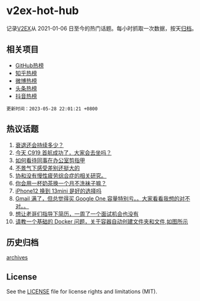 # v2ex-hot-hub

 记录[V2EX](https://www.v2ex.com/)从 2021-01-06 日至今的热门话题。每小时抓取一次数据，按天[归档](archives)。
 
 ## 相关项目

- [GitHub热榜](https://github.com/it985/github-hot-hub)
- [知乎热榜](https://github.com/it985/zhihu-hot-hub)
- [微博热榜](https://github.com/it985/weibo-hot-hub)
- [头条热榜](https://github.com/it985/toutiao-hot-hub)
- [抖音热榜](https://github.com/it985/douyin-hot-hub)


 `更新时间：2023-05-28 22:01:21 +0800`

## 热议话题

1. [衰退还会持续多少？](https://www.v2ex.com/t/943546)
1. [今天 C919 首航成功了，大家会去坐吗？](https://www.v2ex.com/t/943637)
1. [如何看待同事在办公室剪指甲](https://www.v2ex.com/t/943544)
1. [不景气下感受差别还挺大的](https://www.v2ex.com/t/943572)
1. [协和没有慢性疲劳综合症的相关研究。](https://www.v2ex.com/t/943519)
1. [你会用一杯奶茶换一个月不洗袜子嘛？](https://www.v2ex.com/t/943640)
1. [iPhone12 换到 13mini 是好的选择吗](https://www.v2ex.com/t/943558)
1. [Gmail 满了，但总觉得买 Google One 容量特别亏。。大家看看我想的对不对。。](https://www.v2ex.com/t/943560)
1. [想让老哥们指导下简历，一周了一个面试机会也没有](https://www.v2ex.com/t/943574)
1. [请教一个基础的 Docker 问题，关于容器自动创建文件夹和文件,如图所示](https://www.v2ex.com/t/943534)

## 历史归档

[archives](archives)

## License

See the [LICENSE](LICENSE) file for license rights and limitations (MIT).
